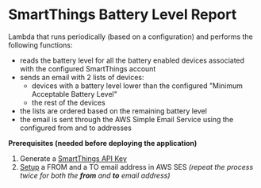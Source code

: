 # SmartThings Battery Level Report 

Lambda that runs periodically (based on a configuration) and performs the following functions:
* reads the battery level for all the battery enabled devices associated with the configured SmartThings account
* sends an email with 2 lists of devices: 
  * devices with a battery level lower than the configured "Minimum Acceptable Battery Level"
  * the rest of the devices
* the lists are ordered based on the remaining battery level
* the email is sent through the AWS Simple Email Service using the configured from and to addresses

**Prerequisites (needed before deploying the application)**

1. Generate a [SmartThings API Key](https://github.com/sandupotter/smartthings-serverless/blob/master/docs/smart_things_create_api_key/README.md)
2. [Setup](https://github.com/sandupotter/smartthings-serverless/blob/master/docs/ses_register_email/README.md) a FROM and a TO email address in AWS SES _(repeat the process twice for both the **from** and **to** email address)_
